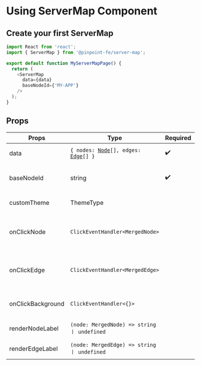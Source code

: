 # Using ServerMap Component

## Create your first ServerMap

```typescript title="Create ServerMap"
import React from 'react';
import { ServerMap } from '@pinpoint-fe/server-map';

export default function MyServerMapPage() {
  return (
    <ServerMap 
      data={data}
      baseNodeId={'MY-APP'} 
    />
  );
}
```

## Props

| Props | Type | Required | Description |
| --- | --- | --- | --- |
| data | <code>{ nodes: <a href="/servermap/guide/node">Node</a>[], edges: <a href="/servermap/guide/edge">Edge</a>[] }</code> | ✔️ | 서버맵으로 표현할 data |
| baseNodeId | string | ✔️ | 서버맵의 중심이 되는 노드 id             |
| customTheme | ThemeType | | 	 사용자 정의 스타일 객체 |
| onClickNode       | `ClickEventHandler<MergedNode>`    |  |  Node를 마우스로 클릭했을때 발생하는 이벤트   |
| onClickEdge       | `ClickEventHandler<MergedEdge>`    |  |   Edge를 마우스로 클릭했을때 발생하는 이벤트   |
| onClickBackground | `ClickEventHandler<{}>`             |  | 	 배경을 클릭했을 때 발생하는 이벤트 |
| renderNodeLabel   | `(node: MergedNode) => string ㅣ undefined` |  |  사용자 정의 노드 라벨                                        |
| renderEdgeLabel   | `(node: MergedEdge) => string ㅣ undefined` |  |  사용자 정의 엣지 라벨                                        |
